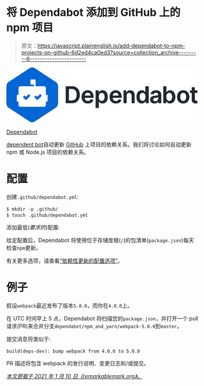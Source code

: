 # 将 Dependabot 添加到 GitHub 上的 npm 项目

> 原文：<https://javascript.plainenglish.io/add-dependabot-to-npm-projects-on-github-6d2ed4ca0ed3?source=collection_archive---------6----------------------->

![](img/3e5de2202a237147c0767b3a4e9c6c55.png)

[Dependabot](https://dependabot.com/)

[dependent bot](https://dependabot.com/)自动更新 [GitHub](https://github.com/) 上项目的依赖关系。我们将讨论如何自动更新 npm 或 Node.js 项目的依赖关系。

# 配置

创建`.github/dependabot.yml`:

```
$ mkdir -p .github/
$ touch .github/dependabot.yml
```

添加最低(*要求的*)配置:

给定配置后，Dependabot 将使用位于存储库根(`/`)的包清单(`package.json`)每天检查`npm`更新。

有关更多选项，请查看[“依赖性更新的配置选项”](https://docs.github.com/en/free-pro-team@latest/github/administering-a-repository/configuration-options-for-dependency-updates)。

# 例子

假设`webpack`最近发布了版本`5.0.0`，而你在`4.0.0`上。

在 UTC 时间早上 5 点，Dependabot 将扫描您的`package.json`，并打开一个 pull 请求(PR)来合并分支`dependabot/npm_and_yarn/webpack-5.0.0`到`master`。

提交消息将类似于:

```
build(deps-dev): bump webpack from 4.0.0 to 5.0.0
```

PR 描述将包含 webpack 的发行说明、变更日志和/或提交。

[*本文原载于 2021 年 1 月 10 日《remarkablemark.org》。*](https://b.remarkabl.org/39rkAmu)